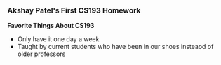### Akshay Patel's First CS193 Homework

**Favorite Things About CS193**
- Only have it one day a week
- Taught by current students who have been in our shoes insteaod of older professors
 
